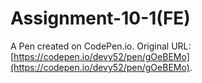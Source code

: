 # Assignment-10-1(FE)

A Pen created on CodePen.io. Original URL: [https://codepen.io/devy52/pen/gOeBEMo](https://codepen.io/devy52/pen/gOeBEMo).

